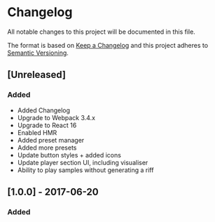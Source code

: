 # Changelog
All notable changes to this project will be documented in this file.

The format is based on [Keep a Changelog](http://keepachangelog.com/en/1.0.0/)
and this project adheres to [Semantic Versioning](http://semver.org/spec/v2.0.0.html).

## [Unreleased]
### Added
- Added Changelog
- Upgrade to Webpack 3.4.x
- Upgrade to React 16
- Enabled HMR
- Added preset manager
- Added more presets
- Update button styles + added icons
- Update player section UI, including visualiser
- Ability to play samples without generating a riff

## [1.0.0] - 2017-06-20
### Added
